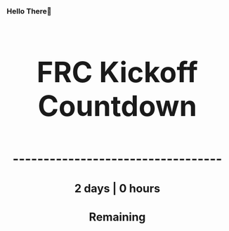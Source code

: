 ### Hello There👋

<!---START-TIMER--->
<h3 align='center' style='font-size: 64px;'>FRC Kickoff Countdown</h3>
<h3 align='center' style='font-size: 30px;'>----------------------------------</h3>
<h3 align='center' style='font-size: 25px;'>2 days | 0 hours</h3>
<h3 align='center' style='font-size: 25px;'>Remaining</h3>
<!---END-TIMER--->
